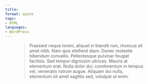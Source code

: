 ```yaml
---
title: 
format: quote
tags:
- HTML
languages:
- WordPress
---
```

<figure class="quote">
<blockquote>
<p>Praesent neque lorem, aliquet in blandit non, rhoncus sit amet nibh. Nam quis eleifend diam. Donec molestie bibendum convallis. Pellentesque pulvinar feugiat facilisis. Sed tempor dignissim ultrices. Mauris at elementum erat. Nulla dolor dui, condimentum in tempus vel, venenatis rutrum augue. Aliquam dui nulla, elementum sit amet sagittis sed, volutpat ut enim.</p>
</blockquote>
</figure>
